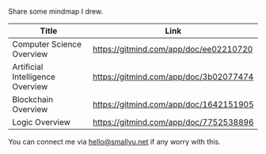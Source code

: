 
Share some mindmap I drew.

|Title|Link|
|--|--|
| Computer Science Overview | <https://gitmind.com/app/doc/ee02210720> |
| Artificial Intelligence Overview | <https://gitmind.com/app/doc/3b02077474> |
| Blockchain Overview | <https://gitmind.com/app/doc/1642151905> |
| Logic Overview | <https://gitmind.com/app/doc/7752538896> |

You can connect me via <hello@smallyu.net> if any worry with this.
